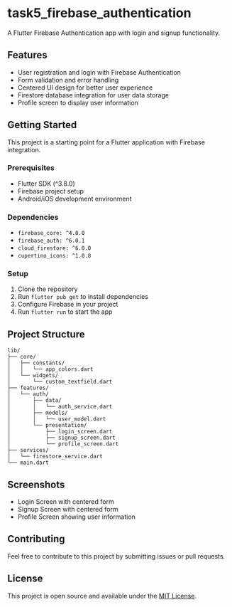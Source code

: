 # task5_firebase_authentication

A Flutter Firebase Authentication app with login and signup functionality.

## Features

- User registration and login with Firebase Authentication
- Form validation and error handling
- Centered UI design for better user experience
- Firestore database integration for user data storage
- Profile screen to display user information

## Getting Started

This project is a starting point for a Flutter application with Firebase integration.

### Prerequisites

- Flutter SDK (^3.8.0)
- Firebase project setup
- Android/iOS development environment

### Dependencies

- `firebase_core: ^4.0.0`
- `firebase_auth: ^6.0.1`
- `cloud_firestore: ^6.0.0`
- `cupertino_icons: ^1.0.8`

### Setup

1. Clone the repository
2. Run `flutter pub get` to install dependencies
3. Configure Firebase in your project
4. Run `flutter run` to start the app

## Project Structure

```
lib/
├── core/
│   ├── constants/
│   │   └── app_colors.dart
│   └── widgets/
│       └── custom_textfield.dart
├── features/
│   └── auth/
│       ├── data/
│       │   └── auth_service.dart
│       ├── models/
│       │   └── user_model.dart
│       └── presentation/
│           ├── login_screen.dart
│           ├── signup_screen.dart
│           └── profile_screen.dart
├── services/
│   └── firestore_service.dart
└── main.dart
```

## Screenshots

- Login Screen with centered form
- Signup Screen with centered form
- Profile Screen showing user information

## Contributing

Feel free to contribute to this project by submitting issues or pull requests.

## License

This project is open source and available under the [MIT License](LICENSE).
